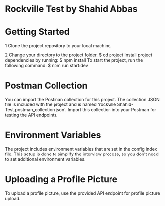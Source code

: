 # Rockville Test by Shahid Abbas

# Getting Started
1 Clone the project repository to your local machine.

2 Change your directory to the project folder.
             $  cd project
Install project dependencies by running:
           $  npm install
To start the project, run the following command:
           $  npm run start:dev





# Postman Collection
You can import the Postman collection for this project. The collection JSON file is included with the project and is named 'rockville Shahid-Test.postman_collection.json'. Import this collection into your Postman for testing the API endpoints.

# Environment Variables
The project includes environment variables that are set in the config index file. This setup is done to simplify the interview process, so you don't need to set additional environment variables.

# Uploading a Profile Picture
To upload a profile picture, use the provided API endpoint for profile picture upload.






